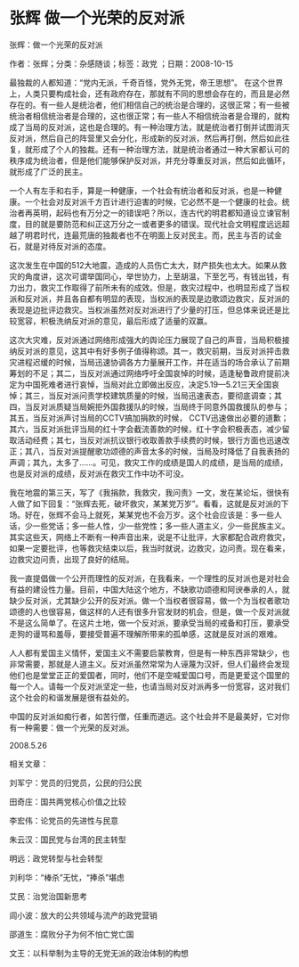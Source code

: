 # 张辉  做一个光荣的反对派  
  
张辉：做一个光荣的反对派  
作者：张辉；分类：杂感随谈；标签：政党 ；日期：2008-10-15  
最独裁的人都知道：“党内无派，千奇百怪，党外无党，帝王思想”。 在这个世界上，人类只要构成社会，还有政府存在，那就有不同的思想会存在的，而且是必然存在的。有一些人是统治者，他们相信自己的统治是合理的，这很正常；有一些被统治者相信统治者是合理的，这也很正常；有一些人不相信统治者是合理的，就构成了当局的反对派，这也是合理的。有一种治理方法，就是统治者打倒并试图消灭反对派，然后自己的阵营里又会分化，形成新的反对派，然后再打倒，然后如此往复，就形成了个人的独裁。还有一种治理方法，就是统治者通过一种大家都认可的秩序成为统治者，但是他们能够保护反对派，并充分尊重反对派，然后如此循环，就形成了广泛的民主。  
一个人有左手和右手，算是一种健康，一个社会有统治者和反对派，也是一种健康。一个社会对反对派千方百计进行迫害的时候，它必然不是一个健康的社会。统治者再英明，起码也有万分之一的错误吧？所以，连古代的明君都知道设立谏官制度，目的就是要防范和纠正这万分之一或者更多的错误。现代社会文明程度远远超越了明君时代，连最荒唐的独裁者也不在明面上反对民主。而，民主与否的试金石，就是对待反对派的态度。  
这次发生在中国的512大地震，造成的人员伤亡太大，财产损失也太大。如果从救灾的角度讲，这次可谓举国同心，举世协力，上至胡温，下至乞丐，有钱出钱，有力出力，救灾工作取得了前所未有的成效。但是，救灾过程中，也明显形成了当权派和反对派，并且各自都有明显的表现，当权派的表现是边歌颂边救灾，反对派的表现是边批评边救灾。当权派虽然对反对派进行了少量的打压，但总体来说还是比较宽容，积极洗纳反对派的意见，最后形成了适量的双赢。  
这次大灾难，反对派通过网络形成强大的舆论压力展现了自己的声音，当局积极接纳反对派的意见，这其中有好多例子值得称颂。其一，救灾前期，当反对派抨击救灾进程迟缓的时候，当局迅速协调各方力量展开工作，并在适当的场合承认了前期筹划的不足；其二，当反对派通过网络呼吁全国哀悼的时候，适逢秘鲁政府提前决定为中国死难者进行哀悼，当局对此立即做出反应，决定5.19—5.21三天全国哀悼；其三，当反对派问责学校建筑质量的时候，当局迅速表态，要彻底调查；其四，当反对派质疑当局婉拒外国救援队的时候，当局终于同意外国救援队的参与；其五，当反对派声讨当局的CCTV搞加捐款的时候， CCTV迅速做出必要的道歉；其六，当反对派批评当局的红十字会截流善款的时候，红十字会积极表态，减少留取活动经费；其七，当反对派抗议银行收取善款手续费的时候，银行方面也迅速改正；其八，当反对派提醒歌功颂德的声音太多的时候，当局及时降低了自我表扬的声调；其九，太多了……。可见，救灾工作的成绩是国人的成绩，是当局的成绩，也是反对派的成绩，反对派在救灾工作中功不可没。  
我在地震的第三天，写了《我捐款，我救灾，我问责》一文，发在某论坛，很快有人做了如下回复：“张辉去死，破坏救灾，某某党万岁”。看看，这就是反对派的下场。好在，张辉不会马上就死，某某党也不会万岁。这个社会应该是：多一些人话，少一些党话；多一些人性，少一些党性；多一些人道主义，少一些民族主义。其实这些天，网络上不断有一种声音出来，说是不让批评，大家都配合政府救灾，如果一定要批评，也等救灾结束以后，我当时就说，边救灾，边问责。现在看来，边救灾边问责，出现了良好的结局。  
我一直提倡做一个公开而理性的反对派，在我看来，一个理性的反对派也是对社会有益的建设性力量。目前，中国大陆这个地方，不缺歌功颂德和阿谀奉承的人，就缺少反对派，尤其缺少公开的反对派。做一个当权者很容易，做一个为当权者歌功颂德的人也很容易，做这样的人还有很多升官发财的机会，但是，做一个反对派就不是这么简单了。在这片土地，做一个反对派，要承受当局的戒备和打压，要承受走狗的谩骂和羞辱，要接受普遍不理解所带来的孤单感，这就是反对派的艰难。  
人人都有爱国主义情怀，爱国主义不需要启蒙教育，但是有一种东西非常缺少，也非常需要，那就是人道主义。反对派虽然常常为人诬蔑为汉奸，但人们最终会发现他们也是堂堂正正的爱国者，同时，他们不是空喊爱国口号，而是更爱这个国里的每一个人。请每一个反对派坚定一些，也请当局对反对派再多一份宽容，这对我们这个社会的和谐发展是很有益处的。  
中国的反对派如痴行者，如苦行僧，任重而道远。这个社会并不是最美好，它对你有一种需要：做一个光荣的反对派。  
2008.5.26  
  
相关文章：  
刘军宁：党员的归党员，公民的归公民  
田奇庄：国共两党核心价值之比较  
李宏伟：论党员的先进性与民意  
朱云汉：国民党与台湾的民主转型  
明远：政党转型与社会转型  
刘利华：“棒杀”无忧，“捧杀”堪虑  
艾民：治党治国新思考  
闾小波：放大的公共领域与流产的政党营销  
邵道生：腐败分子为何不怕亡党亡国  
文王：以科举制为主导的无党无派的政治体制的构想